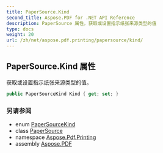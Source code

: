```yaml
---
title: PaperSource.Kind
second_title: Aspose.PDF for .NET API Reference
description: PaperSource 属性。获取或设置指示纸张来源类型的值
type: docs
weight: 20
url: /zh/net/aspose.pdf.printing/papersource/kind/
---
```

## PaperSource.Kind 属性

获取或设置指示纸张来源类型的值。

```csharp
public PaperSourceKind Kind { get; set; }
```

### 另请参阅

* enum [PaperSourceKind](../../papersourcekind/)
* class [PaperSource](../)
* namespace [Aspose.Pdf.Printing](../../../aspose.pdf.printing/)
* assembly [Aspose.PDF](../../../)